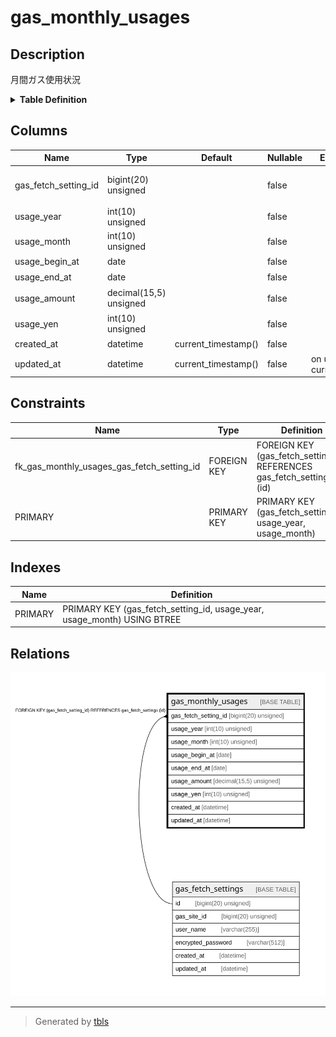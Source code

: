 # gas_monthly_usages

## Description

月間ガス使用状況

<details>
<summary><strong>Table Definition</strong></summary>

```sql
CREATE TABLE `gas_monthly_usages` (
  `gas_fetch_setting_id` bigint(20) unsigned NOT NULL COMMENT 'ガス料金取得設定ID',
  `usage_year` int(10) unsigned NOT NULL COMMENT '年',
  `usage_month` int(10) unsigned NOT NULL COMMENT '月',
  `usage_begin_at` date NOT NULL COMMENT '開始日',
  `usage_end_at` date NOT NULL COMMENT '終了日',
  `usage_amount` decimal(15,5) unsigned NOT NULL COMMENT '使用量(m^3)',
  `usage_yen` int(10) unsigned NOT NULL COMMENT '料金(円)',
  `created_at` datetime NOT NULL DEFAULT current_timestamp() COMMENT '作成日時',
  `updated_at` datetime NOT NULL DEFAULT current_timestamp() ON UPDATE current_timestamp() COMMENT '更新日時',
  PRIMARY KEY (`gas_fetch_setting_id`,`usage_year`,`usage_month`),
  CONSTRAINT `fk_gas_monthly_usages_gas_fetch_setting_id` FOREIGN KEY (`gas_fetch_setting_id`) REFERENCES `gas_fetch_settings` (`id`)
) ENGINE=InnoDB DEFAULT CHARSET=utf8mb4 COLLATE=utf8mb4_general_ci COMMENT='月間ガス使用状況'
```

</details>

## Columns

| Name | Type | Default | Nullable | Extra Definition | Children | Parents | Comment |
| ---- | ---- | ------- | -------- | ---------------- | -------- | ------- | ------- |
| gas_fetch_setting_id | bigint(20) unsigned |  | false |  |  | [gas_fetch_settings](gas_fetch_settings.md) | ガス料金取得設定ID |
| usage_year | int(10) unsigned |  | false |  |  |  | 年 |
| usage_month | int(10) unsigned |  | false |  |  |  | 月 |
| usage_begin_at | date |  | false |  |  |  | 開始日 |
| usage_end_at | date |  | false |  |  |  | 終了日 |
| usage_amount | decimal(15,5) unsigned |  | false |  |  |  | 使用量(m^3) |
| usage_yen | int(10) unsigned |  | false |  |  |  | 料金(円) |
| created_at | datetime | current_timestamp() | false |  |  |  | 作成日時 |
| updated_at | datetime | current_timestamp() | false | on update current_timestamp() |  |  | 更新日時 |

## Constraints

| Name | Type | Definition |
| ---- | ---- | ---------- |
| fk_gas_monthly_usages_gas_fetch_setting_id | FOREIGN KEY | FOREIGN KEY (gas_fetch_setting_id) REFERENCES gas_fetch_settings (id) |
| PRIMARY | PRIMARY KEY | PRIMARY KEY (gas_fetch_setting_id, usage_year, usage_month) |

## Indexes

| Name | Definition |
| ---- | ---------- |
| PRIMARY | PRIMARY KEY (gas_fetch_setting_id, usage_year, usage_month) USING BTREE |

## Relations

![er](gas_monthly_usages.svg)

---

> Generated by [tbls](https://github.com/k1LoW/tbls)
